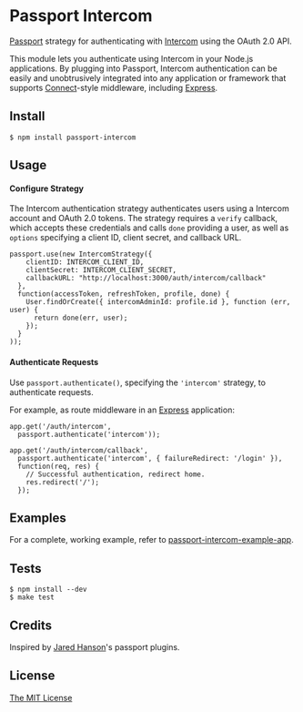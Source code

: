 # Passport Intercom

[Passport](https://github.com/jaredhanson/passport) strategy for authenticating
with [Intercom](http://intercom.com/) using the OAuth 2.0 API.

This module lets you authenticate using Intercom in your Node.js applications.
By plugging into Passport, Intercom authentication can be easily and
unobtrusively integrated into any application or framework that supports
[Connect](http://www.senchalabs.org/connect/)-style middleware, including
[Express](http://expressjs.com/).

## Install

    $ npm install passport-intercom

## Usage

#### Configure Strategy

The Intercom authentication strategy authenticates users using a Intercom
account and OAuth 2.0 tokens.  The strategy requires a `verify` callback, which
accepts these credentials and calls `done` providing a user, as well as
`options` specifying a client ID, client secret, and callback URL.

    passport.use(new IntercomStrategy({
        clientID: INTERCOM_CLIENT_ID,
        clientSecret: INTERCOM_CLIENT_SECRET,
        callbackURL: "http://localhost:3000/auth/intercom/callback"
      },
      function(accessToken, refreshToken, profile, done) {
        User.findOrCreate({ intercomAdminId: profile.id }, function (err, user) {
          return done(err, user);
        });
      }
    ));

#### Authenticate Requests

Use `passport.authenticate()`, specifying the `'intercom'` strategy, to
authenticate requests.

For example, as route middleware in an [Express](http://expressjs.com/)
application:

    app.get('/auth/intercom',
      passport.authenticate('intercom'));

    app.get('/auth/intercom/callback',
      passport.authenticate('intercom', { failureRedirect: '/login' }),
      function(req, res) {
        // Successful authentication, redirect home.
        res.redirect('/');
      });

## Examples

For a complete, working example, refer to [passport-intercom-example-app](https://github.com/intercom/passport-intercom-example-app).

## Tests

    $ npm install --dev
    $ make test

## Credits

Inspired by [Jared Hanson](http://github.com/jaredhanson)'s passport plugins.

## License

[The MIT License](http://opensource.org/licenses/MIT)
